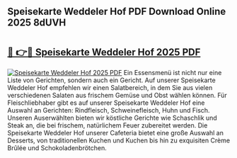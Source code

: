 ## Speisekarte Weddeler Hof PDF Download Online 2025 8dUVH

# <h2><a href="http://gce9ac.nevu.top/?p=Speisekarte+Weddeler+Hof">🔗 👉🔴 Speisekarte Weddeler Hof 2025 PDF</a></h2>

[![Speisekarte Weddeler Hof 2025 PDF](https://i.imgur.com/dBaPXMq.png)](http://gce9ac.nevu.top/?p=Speisekarte+Weddeler+Hof)
Ein Essensmenü ist nicht nur eine Liste von Gerichten, sondern auch ein Gericht. Auf unserer Speisekarte Weddeler Hof empfehlen wir einen Salatbereich, in dem Sie aus vielen verschiedenen Salaten aus frischem Gemüse und Obst wählen können. Für Fleischliebhaber gibt es auf unserer Speisekarte Weddeler Hof eine Auswahl an Gerichten: Rindfleisch, Schweinefleisch, Huhn und Fisch. Unseren Auserwählten bieten wir köstliche Gerichte wie Schaschlik und Steak an, die bei frischem, natürlichem Feuer zubereitet werden. Die Speisekarte Weddeler Hof unserer Cafeteria bietet eine große Auswahl an Desserts, von traditionellen Kuchen und Kuchen bis hin zu exquisiten Crème Brûlée und Schokoladenbrötchen.
